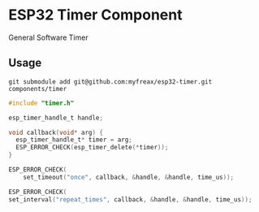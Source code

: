 # ESP32 Timer Component
General Software Timer

## Usage
```
git submodule add git@github.com:myfreax/esp32-timer.git components/timer
```
```c
#include "timer.h"

esp_timer_handle_t handle;

void callback(void* arg) {
  esp_timer_handle_t* timer = arg;
  ESP_ERROR_CHECK(esp_timer_delete(*timer));
}

ESP_ERROR_CHECK(
    set_timeout("once", callback, &handle, &handle, time_us));

ESP_ERROR_CHECK(
set_interval("repeat_times", callback, &handle, &handle, time_us));
```